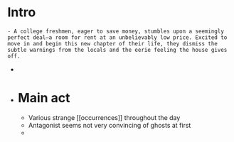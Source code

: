 # Intro
	- A college freshmen, eager to save money, stumbles upon a seemingly perfect deal—a room for rent at an unbelievably low price. Excited to move in and begin this new chapter of their life, they dismiss the subtle warnings from the locals and the eerie feeling the house gives off.
-
- # Main act
	- Various strange [[occurrences]] throughout the day
	- Antagonist seems not very convincing of ghosts at first
	-